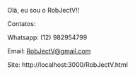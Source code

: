 Olá, eu sou o RobJectV!!

Contatos:

Whatsapp: (12) 982954799

Email: RobJectV@gmail.com

Site: http://localhost:3000/RobJectV.html

